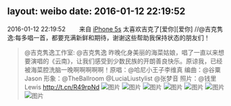 layout: weibo
date: 2016-01-12 22:19:52
---
<meta name="referrer" content="no-referrer" />

2016-01-12 22:19:52  &nbsp;&nbsp;&nbsp;&nbsp;&nbsp;&nbsp; 来自 <a href="sinaweibo://customweibosource" rel="nofollow">iPhone 5s</a>
太喜欢吉克了[爱你][爱你] //@吉克隽逸:每多唱一首，都要充满新鲜和期待，谢谢这些帮助我保持状态的朋友们！
>  @吉克隽逸工作室: @吉克隽逸 昨晚化身美丽的海菜姑娘，唱了一直以来想要演唱的《云南》，让我们感受到少数民族的开朗善良快乐。原谅我，已经被海菜腔洗脑一晚啊啊啊啊啊！原唱：@哈尼小王子李维真 编曲：@谷粟Jason 形象：@TheBallroom @LuciaLiustylist @张梦音 照片：@钱里Lewis http://t.cn/R49rpNd ​​​
>  ![图片](https://ww2.sinaimg.cn/large/cc601826jw1ezu9n2c7rpj21f424ob2b.jpg)
>  ![图片](https://ww4.sinaimg.cn/large/cc601826jw1ezu9n8631xj21f424o1l0.jpg)
>  ![图片](https://ww4.sinaimg.cn/large/cc601826jw1ezu9o5sku9j21f424onpf.jpg)
>  ![图片](https://ww2.sinaimg.cn/large/cc601826jw1ezu9obgi6nj21f424ox6r.jpg)
>  ![图片](https://ww4.sinaimg.cn/large/cc601826jw1ezu9ofwj2mj21f424oe83.jpg)
>  ![图片](https://ww1.sinaimg.cn/large/cc601826jw1ezu9mwhkn0j21f424onpf.jpg)
>  ![图片](https://ww2.sinaimg.cn/large/cc601826jw1ezu9ok075qj21f424onpf.jpg)
